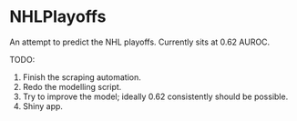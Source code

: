 # NHLPlayoffs
An attempt to predict the NHL playoffs. Currently sits at 0.62 AUROC.

TODO:

1. Finish the scraping automation.
2. Redo the modelling script. 
3. Try to improve the model; ideally 0.62 consistently should be possible.
4. Shiny app.
